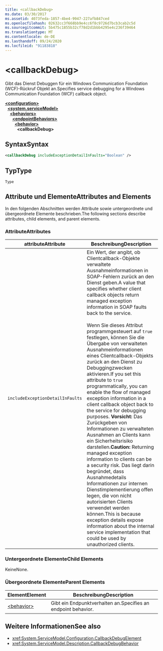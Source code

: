 ```yaml
---
title: <callbackDebug>
ms.date: 03/30/2017
ms.assetid: 4073feda-1857-4be4-9947-227afb847ced
ms.openlocfilehash: 02632cc3f668bb9e4cc6f8c9726d7bcb3cab2c5d
ms.sourcegitcommit: 5b475c1855b32cf78d2d1bbb4295e4c236f39464
ms.translationtype: MT
ms.contentlocale: de-DE
ms.lasthandoff: 09/24/2020
ms.locfileid: "91183818"
---
```

# \<callbackDebug>

<span data-ttu-id="8e79a-101">Gibt das Dienst Debuggen für ein Windows Communication Foundation (WCF)-Rückruf Objekt an.</span><span class="sxs-lookup"><span data-stu-id="8e79a-101">Specifies service debugging for a Windows Communication Foundation (WCF) callback object.</span></span>  
  
[**\<configuration>**](../configuration-element.md)\
&nbsp;&nbsp;[**\<system.serviceModel>**](system-servicemodel.md)\
&nbsp;&nbsp;&nbsp;&nbsp;[**\<behaviors>**](behaviors.md)\
&nbsp;&nbsp;&nbsp;&nbsp;&nbsp;&nbsp;[**\<endpointBehaviors>**](endpointbehaviors.md)\
&nbsp;&nbsp;&nbsp;&nbsp;&nbsp;&nbsp;&nbsp;&nbsp;[**\<behavior>**](behavior-of-endpointbehaviors.md)\
&nbsp;&nbsp;&nbsp;&nbsp;&nbsp;&nbsp;&nbsp;&nbsp;&nbsp;&nbsp;**\<callbackDebug>**  
  
## <a name="syntax"></a><span data-ttu-id="8e79a-102">Syntax</span><span class="sxs-lookup"><span data-stu-id="8e79a-102">Syntax</span></span>  
  
```xml  
<callbackDebug includeExceptionDetailInFaults="Boolean" />
```  
  
## <a name="type"></a><span data-ttu-id="8e79a-103">Typ</span><span class="sxs-lookup"><span data-stu-id="8e79a-103">Type</span></span>  

 `Type`  
  
## <a name="attributes-and-elements"></a><span data-ttu-id="8e79a-104">Attribute und Elemente</span><span class="sxs-lookup"><span data-stu-id="8e79a-104">Attributes and Elements</span></span>  

 <span data-ttu-id="8e79a-105">In den folgenden Abschnitten werden Attribute sowie untergeordnete und übergeordnete Elemente beschrieben.</span><span class="sxs-lookup"><span data-stu-id="8e79a-105">The following sections describe attributes, child elements, and parent elements.</span></span>  
  
### <a name="attributes"></a><span data-ttu-id="8e79a-106">Attribute</span><span class="sxs-lookup"><span data-stu-id="8e79a-106">Attributes</span></span>  
  
|<span data-ttu-id="8e79a-107">attribute</span><span class="sxs-lookup"><span data-stu-id="8e79a-107">Attribute</span></span>|<span data-ttu-id="8e79a-108">Beschreibung</span><span class="sxs-lookup"><span data-stu-id="8e79a-108">Description</span></span>|  
|---------------|-----------------|  
|`includeExceptionDetailInFaults`|<span data-ttu-id="8e79a-109">Ein Wert, der angibt, ob Clientcallback-Objekte verwaltete Ausnahmeinformationen in SOAP-Fehlern zurück an den Dienst geben.</span><span class="sxs-lookup"><span data-stu-id="8e79a-109">A value that specifies whether client callback objects return managed exception information in SOAP faults back to the service.</span></span><br /><br /> <span data-ttu-id="8e79a-110">Wenn Sie dieses Attribut programmgesteuert auf `true` festlegen, können Sie die Übergabe von verwalteten Ausnahmeinformationen eines Clientcallback-Objekts zurück an den Dienst zu Debuggingzwecken aktivieren.</span><span class="sxs-lookup"><span data-stu-id="8e79a-110">If you set this attribute to `true` programmatically, you can enable the flow of managed exception information in a client callback object back to the service for debugging purposes.</span></span> <span data-ttu-id="8e79a-111">**Vorsicht:**  Das Zurückgeben von Informationen zu verwalteten Ausnahmen an Clients kann ein Sicherheitsrisiko darstellen.</span><span class="sxs-lookup"><span data-stu-id="8e79a-111">**Caution:**  Returning managed exception information to clients can be a security risk.</span></span> <span data-ttu-id="8e79a-112">Das liegt darin begründet, dass Ausnahmedetails Informationen zur internen Dienstimplementierung offen legen, die von nicht autorisierten Clients verwendet werden können.</span><span class="sxs-lookup"><span data-stu-id="8e79a-112">This is because exception details expose information about the internal service implementation that could be used by unauthorized clients.</span></span>|  
  
### <a name="child-elements"></a><span data-ttu-id="8e79a-113">Untergeordnete Elemente</span><span class="sxs-lookup"><span data-stu-id="8e79a-113">Child Elements</span></span>  

 <span data-ttu-id="8e79a-114">Keine</span><span class="sxs-lookup"><span data-stu-id="8e79a-114">None.</span></span>  
  
### <a name="parent-elements"></a><span data-ttu-id="8e79a-115">Übergeordnete Elemente</span><span class="sxs-lookup"><span data-stu-id="8e79a-115">Parent Elements</span></span>  
  
|<span data-ttu-id="8e79a-116">Element</span><span class="sxs-lookup"><span data-stu-id="8e79a-116">Element</span></span>|<span data-ttu-id="8e79a-117">Beschreibung</span><span class="sxs-lookup"><span data-stu-id="8e79a-117">Description</span></span>|  
|-------------|-----------------|  
|[\<behavior>](behavior-of-endpointbehaviors.md)|<span data-ttu-id="8e79a-118">Gibt ein Endpunktverhalten an.</span><span class="sxs-lookup"><span data-stu-id="8e79a-118">Specifies an endpoint behavior.</span></span>|  
  
## <a name="see-also"></a><span data-ttu-id="8e79a-119">Weitere Informationen</span><span class="sxs-lookup"><span data-stu-id="8e79a-119">See also</span></span>

- <xref:System.ServiceModel.Configuration.CallbackDebugElement>
- <xref:System.ServiceModel.Description.CallbackDebugBehavior>
